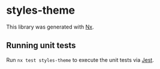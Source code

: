 # styles-theme

This library was generated with [Nx](https://nx.dev).

## Running unit tests

Run `nx test styles-theme` to execute the unit tests via [Jest](https://jestjs.io).

